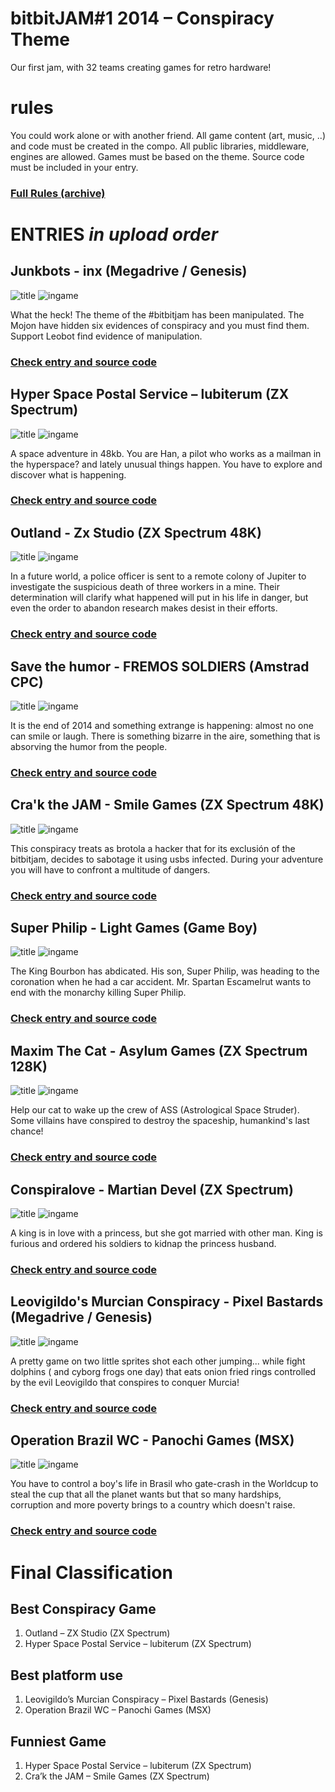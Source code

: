 # bitbitJAM#1  2014 – Conspiracy Theme

Our first jam, with 32 teams creating games for retro hardware!

# rules
You could work alone or with another friend.
All game content (art, music, ..) and code must be created in the compo.
All public libraries, middleware, engines are allowed.
Games must be based on the theme.
Source code must be included in your entry.

### [Full Rules (archive)](https://web.archive.org/web/20141226061547/http://bitbitjam.com/rules/?date=120614)

# ENTRIES *in upload order*
## Junkbots - inx (Megadrive / Genesis)

![title](/[MD]%20Junkbots/title.png?raw=true) ![ingame](/[MD]%20Junkbots/ingame.png?raw=true) 

What the heck! The theme of the #bitbitjam has been manipulated. The Mojon have hidden six evidences of conspiracy and you must find them. Support Leobot find evidence of manipulation. 

### [Check entry and source code](/[MD]%20Junkbots/)

## Hyper Space Postal Service – lubiterum (ZX Spectrum)

![title](/[ZX]%20Hyper%20Space%20Postal%20Service/title.png?raw=true) ![ingame](/[ZX]%20Hyper%20Space%20Postal%20Service/ingame.png?raw=true) 

A space adventure in 48kb. You are Han, a pilot who works as a mailman in the hyperspace? and lately unusual things happen. You have to explore and discover what is happening. 

### [Check entry and source code](/[ZX]%20Hyper%20Space%20Postal%20Service/)

## Outland - Zx Studio (ZX Spectrum 48K)

![title](/[ZX]%20Outland/title.png?raw=true) ![ingame](/[ZX]%20Outland/ingame.png?raw=true) 

In a future world, a police officer is sent to a remote colony of Jupiter to investigate the suspicious death of three workers in a mine. Their determination will clarify what happened will put in his life in danger, but even the order to abandon research makes desist in their efforts. 

### [Check entry and source code](/[ZX]%20Outland/)

## Save the humor - FREMOS SOLDIERS (Amstrad CPC)

![title](/[CPC]%20Save%20the%20humor/title.png?raw=true) ![ingame](/[CPC]%20Save%20the%20humor/ingame.png?raw=true) 

It is the end of 2014 and something extrange is happening: almost no one can smile or laugh. There is something bizarre in the aire, something that is absorving the humor from the people.

### [Check entry and source code](/[CPC]%20Save%20the%20humor/)

## Cra'k the JAM - Smile Games (ZX Spectrum 48K)

![title](/[ZX]%20Cra'k%20the%20JAM/title.png?raw=true) ![ingame](/[ZX]%20Cra'k%20the%20JAM/ingame.png?raw=true) 

This conspiracy treats as brotola a hacker that for its exclusión of the bitbitjam, decides to sabotage it using usbs infected. During your adventure you will have to confront a multitude of dangers. 

### [Check entry and source code](/[ZX]%20Cra'k%20the%20JAM/)

## Super Philip - Light Games (Game Boy)

![title](/[GB]%20Super%20Philip/title.png?raw=true) ![ingame](/[GB]%20Super%20Philip/ingame.png?raw=true) 

The King Bourbon has abdicated. His son, Super Philip, was heading to the coronation when he had a car accident. Mr. Spartan Escamelrut wants to end with the monarchy killing Super Philip. 

### [Check entry and source code](/[GB]%20Super%20Philip/)

## Maxim The Cat - Asylum Games (ZX Spectrum 128K)

![title](/[ZX]%20Maxim%20The%20Cat/title.png?raw=true) ![ingame](/[ZX]%20Maxim%20The%20Cat/ingame.png?raw=true) 

Help our cat to wake up the crew of ASS (Astrological Space Struder). Some villains have conspired to destroy the spaceship, humankind's last chance! 

### [Check entry and source code](/[ZX]%20Maxim%20The%20Cat/)

## Conspiralove - Martian Devel (ZX Spectrum)

![title](/[ZX]%20Conspiralove/title.png?raw=true) ![ingame](/[ZX]%20Conspiralove/ingame.png?raw=true) 

A king is in love with a princess, but she got married with other man. King is furious and ordered his soldiers to kidnap the princess husband.

### [Check entry and source code](/[ZX]%20Conspiralove/)

## Leovigildo's Murcian Conspiracy - Pixel Bastards (Megadrive / Genesis)

![title](/[MD]%20Leovigildo's%20Murcian%20Conspiracy/title.png?raw=true) ![ingame](/[MD]%20Leovigildo's%20Murcian%20Conspiracy/ingame.png?raw=true) 

A pretty game on two little sprites shot each other jumping... while fight dolphins ( and cyborg frogs one day) that eats onion fried rings controlled by the evil Leovigildo that conspires to conquer Murcia!

### [Check entry and source code](/[MD]%20Leovigildo's%20Murcian%20Conspiracy/)

## Operation Brazil WC - Panochi Games (MSX)

![title](/[MSX]%20Operation%20Brazil%20WC/title.png?raw=true) ![ingame](/[MSX]%20Operation%20Brazil%20WC/ingame.png?raw=true) 

You have to control a boy's life in Brasil who gate-crash in the Worldcup to steal the cup that all the planet wants but that so many hardships, corruption and more poverty brings to a country which doesn't raise.

### [Check entry and source code](/[MSX]%20Operation%20Brazil%20WC/)


# Final Classification

## Best Conspiracy Game

   1. Outland – ZX Studio (ZX Spectrum)
   2. Hyper Space Postal Service – lubiterum (ZX Spectrum)

## Best platform use

   1. Leovigildo’s Murcian Conspiracy – Pixel Bastards (Genesis)
   2. Operation Brazil WC – Panochi Games (MSX)

## Funniest Game

   1. Hyper Space Postal Service – lubiterum (ZX Spectrum)
   2. Cra’k the JAM – Smile Games (ZX Spectrum)

